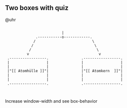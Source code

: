 <!-- 
import: https://raw.githubusercontent.com/wulstbug/Klotzsche2/2024_2025/Skripte/LIA/settings.md

-->

## Two boxes with quiz

@uhr

<!-- style="width:70%; text-align:center" -->
``` ascii

                          |
              .-----------o------------.
             /                          \
            /                            \
           /                              \
          v                                v
 .-----------------.               .-----------------.
 |                 |               |                 |
 |                 |               |                 |
 |"[[ Atomhülle ]]"|               |"[[ Atomkern  ]]"|
 |                 |               |                 |
 |                 |               |                 |
 .-----------------.               .-----------------.



```

Increase window-width and see box-behavior